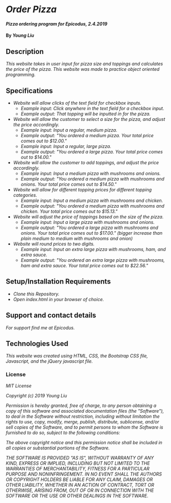 # _Order Pizza_

#### _Pizza ordering program for Epicodus, 2.4.2019_

#### By _**Young Liu**_

## Description

_This website takes in user input for pizza size and toppings and calculates the price of the pizza. This website was made to practice object oriented programming._

## Specifications

* _Website will allow clicks of the text field for checkbox inputs._
  * _Example input: Click anywhere in the text field for a checkbox input._
  * _Example output: That topping will be inputted in for the pizza._
* _Website will allow the customer to select a size for the pizza, and adjust the price accordingly._
  * _Example input: Input a regular, medium pizza._
  * _Example output: "You ordered a medium pizza. Your total price comes out to $12.00."_
  * _Example input: Input a regular, large pizza._
  * _Example output: "You ordered a large pizza. Your total price comes out to $14.00."_
* _Website will allow the customer to add toppings, and adjust the price accordingly._
  * _Example input: Input a medium pizza with mushrooms and onions._
  * _Example output: "You ordered a medium pizza with mushrooms and onions. Your total price comes out to $14.50."_
* _Website will allow for different topping prices for different topping categories._
  * _Example input: Input a medium pizza with mushrooms and chicken._
  * _Example output: "You ordered a medium pizza with mushrooms and chicken. Your total price comes out to $15.13."_
* _Website will adjust the price of toppings based on the size of the pizza._
  * _Example input: Input a large pizza with mushrooms and onions._
  * _Example output: "You ordered a large pizza with mushrooms and onions. Your total price comes out to $17.00." (bigger increase than plain medium to medium with mushrooms and onion)_
* _Website will round prices to two digits._
  * _Example input: Input an extra large pizza with mushrooms, ham, and extra sauce._
  * _Example output: "You ordered an extra large pizza with mushrooms, ham and extra sauce. Your total price comes out to $22.56."_

## Setup/Installation Requirements

* _Clone this Repository._
* _Open index.html in your browser of choice._

## Support and contact details

_For support find me at Epicodus._

## Technologies Used

_This website was created using HTML, CSS, the Bootstrap CSS file, Javascript, and the jQuery javascript file._

### License

*MIT License*

*Copyright (c) 2019 Young Liu*

*Permission is hereby granted, free of charge, to any person obtaining a copy of this software and associated documentation files (the "Software"), to deal in the Software without restriction, including without limitation the rights to use, copy, modify, merge, publish, distribute, sublicense, and/or sell copies of the Software, and to permit persons to whom the Software is furnished to do so, subject to the following conditions:*

*The above copyright notice and this permission notice shall be included in all copies or substantial portions of the Software.*

*THE SOFTWARE IS PROVIDED "AS IS", WITHOUT WARRANTY OF ANY KIND, EXPRESS OR IMPLIED, INCLUDING BUT NOT LIMITED TO THE WARRANTIES OF MERCHANTABILITY, FITNESS FOR A PARTICULAR PURPOSE AND NONINFRINGEMENT. IN NO EVENT SHALL THE AUTHORS OR COPYRIGHT HOLDERS BE LIABLE FOR ANY CLAIM, DAMAGES OR OTHER LIABILITY, WHETHER IN AN ACTION OF CONTRACT, TORT OR OTHERWISE, ARISING FROM, OUT OF OR IN CONNECTION WITH THE SOFTWARE OR THE USE OR OTHER DEALINGS IN THE SOFTWARE.*
